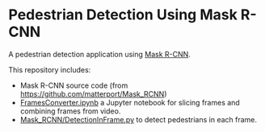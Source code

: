 # Pedestrian Detection Using Mask R-CNN

A pedestrian detection application using [Mask R-CNN](https://arxiv.org/abs/1703.06870).

This repository includes:
* Mask R-CNN source code (from https://github.com/matterport/Mask_RCNN)
* [FramesConverter.ipynb](FramesConverter.ipynb) a Jupyter notebook for slicing frames and combining frames from video.
* [Mask_RCNN/DetectionInFrame.py](Mask_RCNN/DetectionInFrame.py) to detect pedestrians in each frame.
